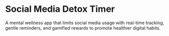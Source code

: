 # Social Media Detox Timer
A mental wellness app that limits social media usage with real-time tracking, gentle reminders, and gamified rewards to promote healthier digital habits.
